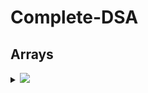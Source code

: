 # Complete-DSA

## Arrays

<details>
  <summary><img id="array" src="https://img.shields.io/badge/Arrays-1-brightgreen?style=for-the-badge"></summary>

| S.No. | Topic:  | Problem                          | Level                                                    | Solutions  | Python                                                                 | C++                                                                    | Java                                                                   |
|:------|:-------:|:--------------------------------:|:--------------------------------------------------------:|:----------:|:----------------------------------------------------------------------:|:----------------------------------------------------------------------:|-----------------------------------------------------------------------:|
| 1     | `Array` | [Array insert at end](https://github.com/AkashSingh3031/Complete-DSA/blob/master/doc/Array.md#1-array-insert-at-end)              | <img src="https://img.shields.io/badge/Basic-blue">      | ✔️         |<a href="https://github.com/AkashSingh3031/Complete-DSA/blob/master/doc/Array.md#python"><img src="https://img.shields.io/badge/Solution-green"></a>   |  <a href="https://github.com/AkashSingh3031/Complete-DSA/blob/master/doc/Array.md#c"><img src="https://img.shields.io/badge/Solution-green"></a> |  <a href="https://github.com/AkashSingh3031/Complete-DSA/blob/master/doc/Array.md#java"><img src="https://img.shields.io/badge/Solution-green"></a> |
| 2     | `Array` | [Array insert at index](https://github.com/AkashSingh3031/Complete-DSA/blob/master/doc/Array.md#2-array-insert-at-index)            | <img src="https://img.shields.io/badge/Basic-blue">      | ✔️         |<a href="https://github.com/AkashSingh3031/Complete-DSA/blob/master/doc/Array.md#python-1"><img src="https://img.shields.io/badge/Solution-green"></a>   |  <a href="https://github.com/AkashSingh3031/Complete-DSA/blob/master/doc/Array.md#c-1"><img src="https://img.shields.io/badge/Solution-green"></a> |  <a href="https://github.com/AkashSingh3031/Complete-DSA/blob/master/doc/Array.md#java-1"><img src="https://img.shields.io/badge/Solution-green"></a> |
<!-- ❌ -->
<br/>
<div align="right">
    <b><a href="#complete-dsa">⬆️ Back to Top</a></b>
</div>
<br/>
</details>
